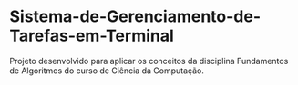 # Sistema-de-Gerenciamento-de-Tarefas-em-Terminal
Projeto desenvolvido para aplicar os conceitos da disciplina Fundamentos de Algoritmos do curso de Ciência da Computação.
